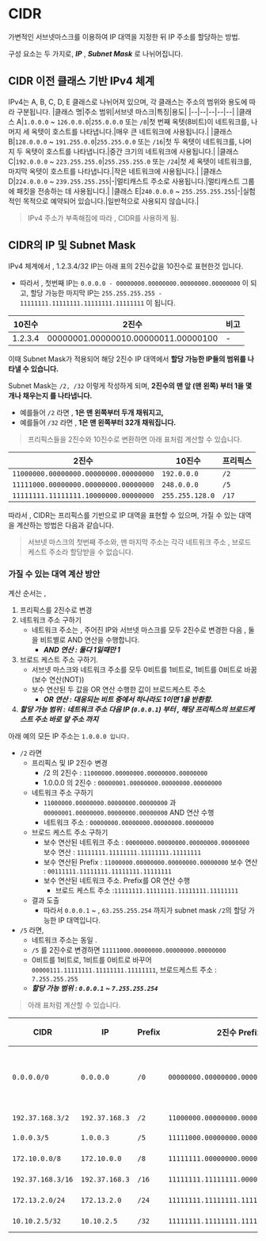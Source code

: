 # CIDR
가변적인 서브넷마스크를 이용하여 IP 대역을 지정한 뒤 IP 주소를 할당하는 방법.

구성 요소는 두 가지로, ***IP*** , ***Subnet Mask*** 로 나뉘어집니다.
## CIDR 이전 클래스 기반 IPv4 체계
IPv4는 A, B, C, D, E 클래스로 나뉘어져 있으며, 각 클래스는 주소의 범위와 용도에 따라 구분됩니다. 
|클래스 명|주소 범위|서브넷 마스크|특징|용도|
|--|--|--|--|--|
|클래스 A|```1.0.0.0``` ~ ```126.0.0.0```|```255.0.0.0``` 또는 ```/8```|첫 번째 옥텟(8비트)이 네트워크를, 나머지 세 옥텟이 호스트를 나타냅니다.|매우 큰 네트워크에 사용됩니다.|
|클래스 B|```128.0.0.0``` ~ ```191.255.0.0```|```255.255.0.0``` 또는 ```/16```|첫 두 옥텟이 네트워크를, 나머지 두 옥텟이 호스트를 나타냅니다.|중간 크기의 네트워크에 사용됩니다.|
|클래스 C|```192.0.0.0``` ~ ```223.255.255.0```|```255.255.255.0``` 또는 ```/24```|첫 세 옥텟이 네트워크를, 마지막 옥텟이 호스트를 나타냅니다.|작은 네트워크에 사용됩니다.|
|클래스 D|```224.0.0.0``` ~ ```239.255.255.255```|-|멀티캐스트 주소로 사용됩니다.|멀티캐스트 그룹에 패킷을 전송하는 데 사용됩니다.|
|클래스 E|```240.0.0.0``` ~ ```255.255.255.255```|-|실험적인 목적으로 예약되어 있습니다.|일반적으로 사용되지 않습니다.|

> IPv4 주소가 부족해짐에 따라 , CIDR를 사용하게 됨.

## CIDR의 IP 및 Subnet Mask

IPv4 체계에서 , 1.2.3.4/32 IP는 아래 표의 2진수값을 10진수로 표현한것 입니다.
- 따라서 , 첫번째 IP는 ```0.0.0.0 - 00000000.00000000.00000000.00000000``` 이 되고,
  할당 가능한 마지막 IP는 ```255.255.255.255 - 11111111.11111111.11111111.11111111``` 이 됩니다.

|10진수|2진수|비고|
|--|--|--|
|1.2.3.4|00000001.00000010.00000011.00000100|-|

이때 Subnet Mask가 적용되어 해당 2진수 IP 대역에서 **할당 가능한 IP들의 범위를 나타낼 수 있습니다.**

Subnet Mask는 ```/2, /32``` 이렇게 작성하게 되며, **2진수의 맨 앞 (맨 왼쪽) 부터 1을 몇개나 채우는지 를 나타냅니다.**
- 예를들어 ```/2``` 라면 , **1은 맨 왼쪽부터 두개 채워지고,**
- 예를들어 ```/32``` 라면 , **1은 맨 왼쪽부터 32개 채워집니다.**

>프리픽스들을 2진수와 10진수로 변환하면 아래 표처럼 계산할 수 있습니다.

|2진수|10진수|프리픽스|
|--|--|--|
|```11000000.00000000.00000000.00000000```|```192.0.0.0```|```/2```|
|```11111000.00000000.00000000.00000000```|```248.0.0.0```|```/5```|
|```11111111.11111111.10000000.00000000```|```255.255.128.0```|```/17```|

따라서 , CIDR는 프리픽스를 기반으로 IP 대역을 표현할 수 있으며, 가질 수 있는 대역을 계산하는 방법은 다음과 같습니다.
>서브넷 마스크의 첫번째 주소와, 맨 마지막 주소는 각각 네트워크 주소 , 브로드 케스트 주소라 할당받을 수 없습니다.

### 가질 수 있는 대역 계산 방안

계산 순서는 ,
1. 프리픽스를 2진수로 변경
2. 네트워크 주소 구하기
    - 네트워크 주소는 , 주어진 IP와 서브넷 마스크를 모두 2진수로 변경한 다음 , 둘을 비트별로 AND 연산을 수행합니다.
        - ***AND 연산 : 둘다 1일때만 1***
3. 브로드 케스트 주소 구하기.
    - 서브넷 마스크와 네트워크 주소를 모두 0비트를 1비트로, 1비트를 0비트로 바꿈 (보수 연산(NOT))
    - 보수 연산된 두 값을 OR 연산 수행한 값이 브로드케스트 주소
        - ***OR 연산 : 대응되는 비트 중에서 하나라도 1이면 1을 반환함.***
4. ***할당 가능 범위 : 네트워크 주소 다음 IP (```0.0.0.1```) 부터 , 해당 프리픽스의 브로드케스트 주소 바로 앞 주소 까지***

아래 예의 모든 IP 주소는 ```1.0.0.0 입니다.```

- ```/2``` 라면
    - 프리픽스 및 IP 2진수 변경
        - /2 의 2진수 : ```11000000.00000000.00000000.00000000```
        - 1.0.0.0 의 2진수 : ```00000001.00000000.00000000.00000000```
    - 네트워크 주소 구하기
        - ```11000000.00000000.00000000.00000000``` 과 ```00000001.00000000.00000000.00000000``` AND 연산 수행
        - 네트워크 주소 :   ```00000000.00000000.00000000.00000000```
    - 브로드 케스트 주소 구하기
        - 보수 연산된 네트워크 주소 : ```00000000.00000000.00000000.00000000``` 보수 연산 : ```11111111.11111111.11111111.11111111```
        - 보수 연산된 Prefix : ```11000000.00000000.00000000.00000000``` 보수 연산 : ```00111111.11111111.11111111.11111111```
        - 보수 연산된 네트워크 주소. Prefix를 OR 연산 수행
            -  브로드 케스트 주소 :```11111111.11111111.11111111.11111111```
    - 결과 도출
        - 따라서 ```0.0.0.1``` ~ , ```63.255.255.254``` 까지가 subnet mask ```/2```의 할당 가능한 IP 대역입니다.
-  ```/5``` 라면,
    - 네트워크 주소는 동일 .
    - ```/5``` 를 2진수로 변경하면 ```11111000.00000000.00000000.00000000```
    - 0비트를 1비트로, 1비트를 0비트로 바꾸어 ```00000111.11111111.11111111.11111111```, 브로드케스트 주소 : ```7.255.255.255```
    - ***할당 가능 범위 : ```0.0.0.1``` ~ ```7.255.255.254```***


>아래 표처럼 계산할 수 있습니다.

|CIDR|IP|Prefix|2진수 Prefix|10진수 Prefix|네트워크 주소|브로드케스트 주소|가질 수 있는 IP 대역|
|--|--|--|--|--|--|--|--|
|```0.0.0.0/0```|```0.0.0.0```|```/0```|```00000000.00000000.00000000.00000000```|```0.0.0.0```|```0.0.0.0```|```255.255.255.255```|네트워크 IP(```0.0.0.0```) 및 브로드케스트 주소를 제외한 모든 IP를 포함합니다.|
|```192.37.168.3/2```|```192.37.168.3```|```/2```|```11000000.00000000.00000000.00000000```|```192.0.0.0```|```192.0.0.0```|```63.255.255.255```|```192.0.0.1 ~ 63.255.255.254```|
|```1.0.0.3/5```|```1.0.0.3```|```/5```|```11111000.00000000.00000000.00000000```|```248.0.0.0```|```0.0.0.0```|```7.255.255.255```|```0.0.0.1``` ~ ```7.255.255.254```|
|```172.10.0.0/8```|```172.10.0.0```|```/8```|```11111111.00000000.00000000.00000000```|```255.0.0.0```|```172.0.0.0```|```172.255.255.255```|```172.0.0.1``` ~ ```172.255.255.254```|
|```192.37.168.3/16```|```192.37.168.3```|```/16```|```11111111.11111111.00000000.00000000```|```255.255.0.0```|```192.37.0.0```|```192.37.255.255```|```192.37.0.1``` ~ ```0.0.255.254```|
|```172.13.2.0/24```|```172.13.2.0```|```/24```|```11111111.11111111.11111111.00000000```|```255.255.255.0```|```172.13.2.0```|```0.0.0.255```|```172.0.0.1``` ~ ```172.13.2.254```|
|```10.10.2.5/32```|```10.10.2.5```|```/32```|```11111111.11111111.11111111.11111111```|```255.255.255.255```|```10.10.2.5```|```255.255.255.255```|```10.10.2.5``` ~ ```10.10.2.5```|